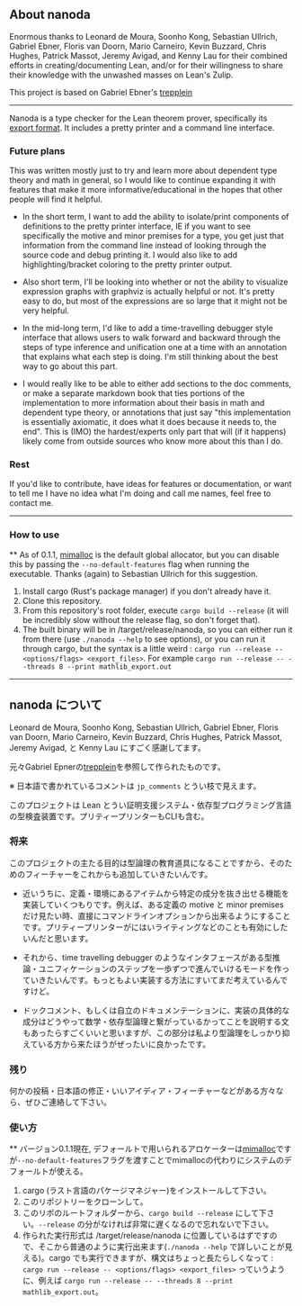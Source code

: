 ## About nanoda

Enormous thanks to Leonard de Moura, Soonho Kong, Sebastian Ullrich, Gabriel Ebner, Floris van Doorn, Mario Carneiro, Kevin Buzzard, Chris Hughes, Patrick Massot, Jeremy Avigad, and Kenny Lau for their combined efforts in creating/documenting Lean, and/or for their willingness to share their knowledge with the unwashed masses on Lean's Zulip.

This project is based on Gabriel Ebner's [trepplein](https://github.com/gebner/trepplein)

--- 

Nanoda is a type checker for the Lean theorem prover, specifically its [export format](https://github.com/leanprover/lean/blob/master/doc/export_format.md). It includes a pretty printer and a command line interface. 


### Future plans

This was written mostly just to try and learn more about dependent type theory and math in general, so I would like to continue expanding it with features that make it more informative/educational in the hopes that other people will find it helpful. 

+ In the short term, I want to add the ability to isolate/print components of definitions to the pretty printer interface, IE if you want to see specifically the motive and minor premises for a type, you get just that information from the command line instead of looking through the source code and debug printing it. I would also like to add highlighting/bracket coloring to the pretty printer output.

+ Also short term, I'll be looking into whether or not the ability to visualize expression graphs with graphviz is actually helpful or not. It's pretty easy to do, but most of the expressions are so large that it might not be very helpful.

+ In the mid-long term, I'd like to add a time-travelling debugger style interface that allows users to walk forward and backward through the steps of type inference and unification one at a time with an annotation that explains what each step is doing. I'm still thinking about the best way to go about this part.

+ I would really like to be able to either add sections to the doc comments, or make a separate markdown book that ties portions of the implementation to more information about their basis in math and dependent type theory, or annotations that just say "this implementation is essentially axiomatic, it does what it does because it needs to, the end". This is (IMO) the hardest/experts only part that will (if it happens) likely come from outside sources who know more about this than I do.

### Rest

If you'd like to contribute, have ideas for features or documentation, or want to tell me I have no idea what I'm doing and call me names, feel free to contact me.

---

### How to use

** As of 0.1.1, [mimalloc](https://github.com/microsoft/mimalloc.git) is the default global allocator, but you can disable this by passing the `--no-default-features` flag when running the executable. Thanks (again) to Sebastian Ullrich for this suggestion.

1. Install cargo (Rust's package manager) if you don't already have it.
2. Clone this repository.
3. From this repository's root folder, execute `cargo build --release` (it will be incredibly slow without the release flag, so don't forget that). 
4. The built binary will be in /target/release/nanoda, so you can either run it from there (use `./nanoda --help` to see options), or you can run it through cargo, but the syntax is a little weird : `cargo run --release -- <options/flags> <export_files>`. For example `cargo run --release -- --threads 8 --print mathlib_export.out`

---

## nanoda について

Leonard de Moura, Soonho Kong, Sebastian Ullrich, Gabriel Ebner, Floris van Doorn, Mario Carneiro, Kevin Buzzard, Chris Hughes, Patrick Massot, Jeremy Avigad, と Kenny Lau にすごく感謝してます。

元々Gabriel Epnerの[trepplein](https://github.com/gebner/trepplein)を参照して作られたものです。


※ 日本語で書かれているコメントは `jp_comments` とうい枝で見えます。

このプロジェクトは Lean とうい証明支援システム・依存型プログラミング言語の型検査装置です。プリティープリンターもCLIも含む。


### 将来

このプロジェクトの主たる目的は型論理の教育道具になることですから、そのためのフィーチャーをこれからも追加していきたいんです。

+ 近いうちに、定義・環境にあるアイテムから特定の成分を抜き出せる機能を実装していくつもりです。例えば、ある定義の motive と minor premises だけ見たい時、直接にコマンドラインオプションから出来るようにすることです。プリティープリンターがにはいライティングなどのことも有効にしたいんだと思います。

+ それから、time travelling debugger のようなインタフェースがある型推論・ユニフィケーションのステップを一歩ずつで進んでいけるモードを作っていきたいんです。もっともよい実装する方法にすいてまだ考えているんですけど。

+ ドックコメント、もしくは自立のドキュメンテーションに、実装の具体的な成分はどうやって数学・依存型論理と繋がっているかってことを説明する文もあったらすごくいいと思いますが、この部分は私より型論理をしっかり抑えている方から来たほうがぜったいに良かったです。

### 残り

何かの投稿・日本語の修正・いいアイディア・フィーチャーなどがある方々なら、ぜひご連絡して下さい。

### 使い方


** バージョン0.1.1現在, デフォールトで用いられるアロケーターは[mimalloc](https://github.com/microsoft/mimalloc.git)ですが`--no-default-features`フラグを渡すことでmimallocの代わりにシステムのデフォールトが使える。

1. cargo (ラスト言語のパケージマネジャー)をインストールして下さい。
2. このリポジトリーをクローンして。
3. このリポのルートフォルダーから、`cargo build --release` にして下さい。`--release` の分がなければ非常に遅くなるので忘れないで下さい。
4. 作られた実行形式は /target/release/nanoda に位置しているはずですので、そこから普通のように実行出来ます(`./nanoda --help` で詳しいことが見える)。cargo でも実行できますが、構文はちょっと長たらしくなって : `cargo run --release -- <options/flags> <export_files>` っていうように、例えば `cargo run --release -- --threads 8 --print mathlib_export.out`。


